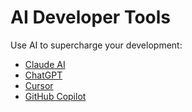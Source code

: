 # AI Developer Tools

Use AI to supercharge your development:

- [Claude AI](https://claude.ai)
- [ChatGPT](https://chat.openai.com)
- [Cursor](https://cursor.sh)
- [GitHub Copilot](https://github.com/features/copilot)
